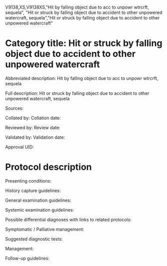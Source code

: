 V9138,XS,V9138XS,"Hit by falling object due to acc to unpowr wtrcrft, sequela", "Hit or struck by falling object due to accident to other unpowered watercraft, sequela","Hit or struck by falling object due to accident to other unpowered watercraft"
# Category title: Hit or struck by falling object due to accident to other unpowered watercraft

Abbreviated description: Hit by falling object due to acc to unpowr wtrcrft, sequela

Full description: Hit or struck by falling object due to accident to other unpowered watercraft, sequela

Sources:

Collated by:
Collation date:

Reviewed by:
Review date:

Validated by:
Validation date:

Approval UID:

# Protocol description

Presenting conditions:

History capture guidelines:

General examination guidelines:

Systemic examination guidelines:

Possible differential diagnoses with links to related protocols:

Symptomatic / Palliative management:

Suggested diagnostic tests:

Management:

Follow-up guidelines:
